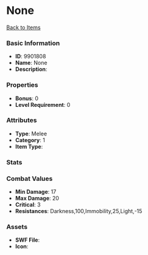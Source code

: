 # None



[Back to Items](../items.md)

### Basic Information

- **ID**: 9901808
- **Name**: None
- **Description**: 

### Properties

- **Bonus**: 0
- **Level Requirement**: 0

### Attributes

- **Type**: Melee
- **Category**: 1
- **Item Type**: 

### Stats


### Combat Values

- **Min Damage**: 17
- **Max Damage**: 20
- **Critical**: 3
- **Resistances**: Darkness,100,Immobility,25,Light,-15

### Assets

- **SWF File**: 
- **Icon**: 

